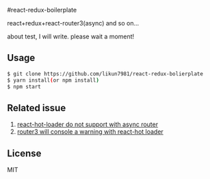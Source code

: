#react-redux-boilerplate

  react+redux+react-router3(async) and so on...
  
  about test, I will write. please wait a moment! 

## Usage

```bash
$ git clone https://github.com/likun7981/react-redux-bolierplate
$ yarn install(or npm install)
$ npm start
```
## Related issue
 1. [react-hot-loader do not support with async router](https://github.com/gaearon/react-hot-boilerplate/pull/61#issuecomment-218835358)
 2. [router3 will console a warning with react-hot loader](https://github.com/gaearon/react-hot-loader/issues/249)
## License

MIT